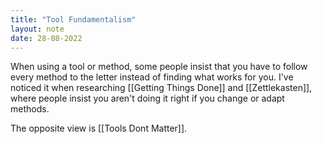 ```yaml
---
title: "Tool Fundamentalism"
layout: note
date: 28-08-2022
---
```


When using a tool or method, some people insist that you have to follow every method to the letter instead of finding what works for you. I've noticed it when researching [[Getting Things Done]] and [[Zettlekasten]], where people insist you aren't doing it right if you change or adapt methods.

The opposite view is [[Tools Dont Matter]].
